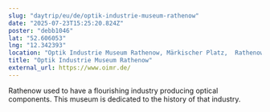 ```yaml
---
slug: "daytrip/eu/de/optik-industrie-museum-rathenow"
date: "2025-07-23T15:25:20.824Z"
poster: "debb1046"
lat: "52.606053"
lng: "12.342393"
location: "Optik Industrie Museum Rathenow, Märkischer Platz,  Rathenow,  Germany"
title: "Optik Industrie Museum Rathenow"
external_url: https://www.oimr.de/
---
```

Rathenow used to have a flourishing industry producing optical components. This museum is dedicated to the history of that industry.